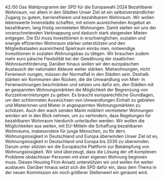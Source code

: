 42 /50
Das Wahlprogramm der SPD für die Europawahl 2024
Bezahlbarer Wohnraum, vor allem in den Städten
Unser Ziel ist ein selbstverständlicher Zugang zu gutem, barrierefreiem und bezahlbarem Wohnraum. 
Wir wollen lebenswerte Innenstädte schaffen, mit einem ausreichenden Angebot an bezahlbaren, lang­
fristig vermieteten Wohnungen. Damit stellen wir uns der voranschreitenden Verknappung und dadurch 
stark steigenden Mieten entgegen. Die EU muss Investitionen in erschwinglichen, sozialen und energie­
effizienten Wohnraum stärker unterstützen und den Mitgliedsstaaten ausreichend Spielraum einräu­
men, notwendige Investitionen in sozialen Wohnungsbau zu tätigen. Wir brauchen zudem mehr euro­
päische Flexibilität bei der Gewährung der staatlichen Wohnraumförderung. Darüber hinaus wollen wir 
den europäischen Austausch der nationalen Akteure weiter stärken. Mietwohnungen, nicht Ferienwoh­
nungen, müssen der Normalfall in den Städten sein. Deshalb stärken wir Kommunen den Rücken, die die 
Umwandlung von Miet- in Ferienwohnungen beschränken und setzen uns dafür ein, den Städten mit an­
gespannten Wohnungsmärkten die Möglichkeit der Begrenzung von Kurzzeitvermietungen zu geben. Es 
braucht europarechtliche Grundlagen, um den schlimmsten Auswüchsen von Umwandlungen Einhalt zu 
gebieten und Mieterinnen und Mieter in angespannten Wohnungsmärkten zu schützen. Auch den wach­
senden Markt möbliert vermieteter Wohnungen werden wir in den Blick nehmen, um zu verhindern, dass 
Regelungen für bezahlbaren Wohnraum hierdurch unterlaufen werden. Wir wollen die Möglichkeiten aus­
weiten, mit EU-Mitteln die Schaffung bezahlbaren Wohnraums, insbesondere für junge Menschen, zu för­
dern.
Wohnungslosigkeit in Deutschland und Europa überwinden
Unser Ziel ist es, Wohnungslosigkeit in Deutschland und Europa bis 2030 zu überwinden. Darum unter­
stützen wir die Europäische Plattform zur Bekämpfung von Wohnungslosigkeit. Wir sind überzeugt, dass 
die Lösung der oft komplexen Probleme obdachloser Personen mit einer eigenen Wohnung beginnen 
muss. Diesen Housing First-Ansatz unterstützen wir und wollen ihn weiter ausbauen. Darüber hinaus 
setzt sich die SPD dafür ein, dass dem Thema in der neuen Kommission ein noch größerer Stellenwert ein­
geräumt wird.
